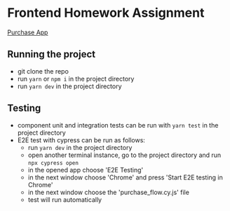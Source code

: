 # Frontend Homework Assignment

[Purchase App](https://frontend-homework-martynas.vercel.app/)

## Running the project

- git clone the repo
- run `yarn` or `npm i` in the project directory
- run `yarn dev` in the project directory

## Testing

- component unit and integration tests can be run with `yarn test` in the project directory
- E2E test with cypress can be run as follows:
  - run `yarn dev` in the project directory
  - open another terminal instance, go to the project directory and run `npx cypress open`
  - in the opened app choose 'E2E Testing'
  - in the next window choose 'Chrome' and press 'Start E2E testing in Chrome'
  - in the next window choose the 'purchase_flow.cy.js' file
  - test will run automatically
